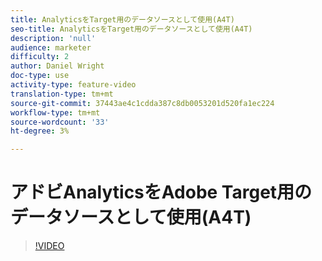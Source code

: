 ```yaml
---
title: AnalyticsをTarget用のデータソースとして使用(A4T)
seo-title: AnalyticsをTarget用のデータソースとして使用(A4T)
description: 'null'
audience: marketer
difficulty: 2
author: Daniel Wright
doc-type: use
activity-type: feature-video
translation-type: tm+mt
source-git-commit: 37443ae4c1cdda387c8db0053201d520fa1ec224
workflow-type: tm+mt
source-wordcount: '33'
ht-degree: 3%

---
```



# アドビAnalyticsをAdobe Target用のデータソースとして使用(A4T)

>[!VIDEO](https://video.tv.adobe.com/v/17384/?quality=12)
